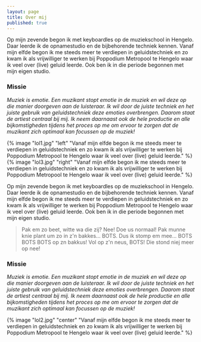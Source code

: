 ```yaml
---
layout: page
title: Over mij
published: true
---
```


Op mijn zevende begon ik met keyboardles op de muziekschool in Hengelo. Daar leerde ik de opnamestudio en de bijbehorende techniek kennen. Vanaf mijn elfde begon ik me steeds meer te verdiepen in geluidstechniek en zo kwam ik als vrijwilliger te werken bij Poppodium Metropool te Hengelo waar ik veel over (live) geluid leerde. Ook ben ik in die periode begonnen met mijn eigen studio.

### Missie  
_Muziek is emotie. Een muzikant stopt emotie in de muziek en wil deze op die manier doorgeven aan de luisteraar. Ik wil door de juiste techniek en het juiste gebruik van geluidstechniek deze emoties overbrengen. Daarom staat de artiest centraal bij mij. Ik neem daarnaast ook de hele productie en alle bijkomstigheden tijdens het proces op me om ervoor te zorgen dat de muzikant zich optimaal kan focussen op de muziek!_

{% image "lol1.jpg" "left" "Vanaf mijn elfde begon ik me steeds meer te verdiepen in geluidstechniek en zo kwam ik als vrijwilliger te werken bij Poppodium Metropool te Hengelo waar ik veel over (live) geluid leerde." %}
{% image "lol3.jpg" "right" "Vanaf mijn elfde begon ik me steeds meer te verdiepen in geluidstechniek en zo kwam ik als vrijwilliger te werken bij Poppodium Metropool te Hengelo waar ik veel over (live) geluid leerde." %}

Op mijn zevende begon ik met keyboardles op de muziekschool in Hengelo. Daar leerde ik de opnamestudio en de bijbehorende techniek kennen. Vanaf mijn elfde begon ik me steeds meer te verdiepen in geluidstechniek en zo kwam ik als vrijwilliger te werken bij Poppodium Metropool te Hengelo waar ik veel over (live) geluid leerde. Ook ben ik in die periode begonnen met mijn eigen studio.

> Pak em zo beet, witte wa die zij? Nee! Doe us normaal! Pak munne knie plant um zo in z'n bakkes... BOTS. Dus ik stomp em mee... BOTS BOTS BOTS op zn bakkus! Vol op z'n neus, BOTS! Die stond niej meer op nee!

### Missie  
_Muziek is emotie. Een muzikant stopt emotie in de muziek en wil deze op die manier doorgeven aan de luisteraar. Ik wil door de juiste techniek en het juiste gebruik van geluidstechniek deze emoties overbrengen. Daarom staat de artiest centraal bij mij. Ik neem daarnaast ook de hele productie en alle bijkomstigheden tijdens het proces op me om ervoor te zorgen dat de muzikant zich optimaal kan focussen op de muziek!_

{% image "lol2.jpg" "center" "Vanaf mijn elfde begon ik me steeds meer te verdiepen in geluidstechniek en zo kwam ik als vrijwilliger te werken bij Poppodium Metropool te Hengelo waar ik veel over (live) geluid leerde." %}